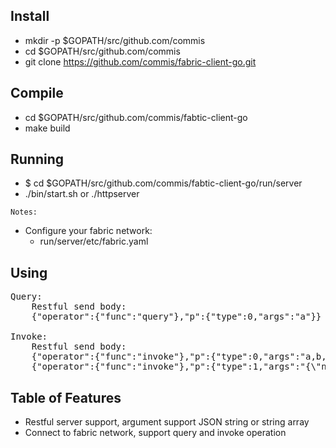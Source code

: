 ## Install
- mkdir -p $GOPATH/src/github.com/commis
- cd $GOPATH/src/github.com/commis
- git clone https://github.com/commis/fabric-client-go.git

## Compile
- cd $GOPATH/src/github.com/commis/fabtic-client-go
- make build

## Running
- $ cd $GOPATH/src/github.com/commis/fabtic-client-go/run/server
- ./bin/start.sh or ./httpserver

`Notes:`
- Configure your fabric network:
  - run/server/etc/fabric.yaml

## Using
<pre>
Query:
    Restful send body:
    {"operator":{"func":"query"},"p":{"type":0,"args":"a"}}

Invoke:
    Restful send body:
    {"operator":{"func":"invoke"},"p":{"type":0,"args":"a,b,10"}}
    {"operator":{"func":"invoke"},"p":{"type":1,"args":"{\"name\":\"test\",\"value\":1000}"}}
</pre>

## Table of Features
- Restful server support, argument support JSON string or string array
- Connect to fabric network, support query and invoke operation
